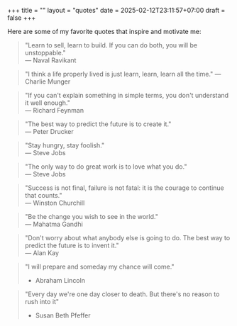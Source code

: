 +++
title = ""
layout = "quotes"
date = 2025-02-12T23:11:57+07:00
draft = false
+++

Here are some of my favorite quotes that inspire and motivate me:

> "Learn to sell, learn to build. If you can do both, you will be unstoppable."  
> — Naval Ravikant

> "I think a life properly lived is just learn, learn, learn all the time."
> — Charlie Munger

> "If you can't explain something in simple terms, you don't understand it well enough."  
> — Richard Feynman

> "The best way to predict the future is to create it."  
> — Peter Drucker

> "Stay hungry, stay foolish."  
> — Steve Jobs

> "The only way to do great work is to love what you do."  
> — Steve Jobs

> "Success is not final, failure is not fatal: it is the courage to continue that counts."  
> — Winston Churchill

> "Be the change you wish to see in the world."  
> — Mahatma Gandhi 

> "Don't worry about what anybody else is going to do. The best way to predict the future is to invent it."  
> — Alan Kay

> "I will prepare and someday my chance will come."
> - Abraham Lincoln

> "Every day we're one day closer to death. But there's no reason to rush into it"
> - Susan Beth Pfeffer